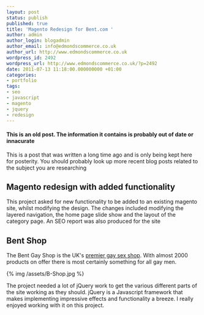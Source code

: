 ```yaml
---
layout: post
status: publish
published: true
title: 'Magento Redesign for Bent.com '
author: admin
author_login: blogadmin
author_email: info@edmondscommerce.co.uk
author_url: http://www.edmondscommerce.co.uk
wordpress_id: 2492
wordpress_url: http://www.edmondscommerce.co.uk/?p=2492
date: 2011-07-13 11:18:00.000000000 +01:00
categories:
- portfolio
tags:
- seo
- javascript
- magento
- jquery
- redesign
---
```

<div class="oldpost"><h4>This is an old post. The information it contains is probably out of date or innacurate</h4>
<p>
This is a post that was written a long time ago and is only being kept here for posterity.
You should probably look up more recent blog posts related to the subject you are researching
</p>
</div>
<h2>Magento redesign with added functionality</h2>

This project asked for new functionality to be added to an existing magento site, whilst modifying the design. The changes included modifying the layered navigation, the home page slide show and the layout of the category page. An SEO report was also produced for the site

<h2>Bent Shop</h2>

The Bent Gay Shop is the UK's <a href="http://shop.bent.com">premier gay sex shop</a>. With almost 2000 products on offer there is most certainly something for all gay men. 

{% img  /assets/B-Shop.jpg %}

The project needed a lot of jQuery work to get the various different parts of the site working as they should. jQuery is a Javascript framework that makes implementing impressive effects and functionality a breeze. I really enjoyed working with it on this project.
